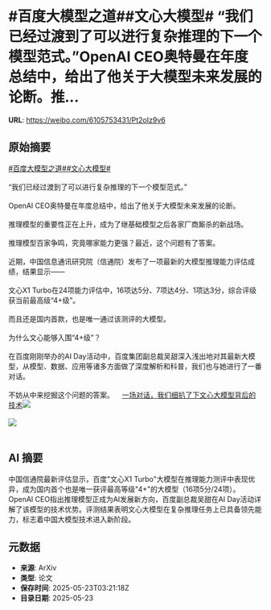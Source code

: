 # #百度大模型之道##文心大模型# “我们已经过渡到了可以进行复杂推理的下一个模型范式。”OpenAI CEO奥特曼在年度总结中，给出了他关于大模型未来发展的论断。推...

**URL**: https://weibo.com/6105753431/Pt2oIz9v6

## 原始摘要

<a href="https://m.weibo.cn/search?containerid=231522type%3D1%26t%3D10%26q%3D%23%E7%99%BE%E5%BA%A6%E5%A4%A7%E6%A8%A1%E5%9E%8B%E4%B9%8B%E9%81%93%23&amp;extparam=%23%E7%99%BE%E5%BA%A6%E5%A4%A7%E6%A8%A1%E5%9E%8B%E4%B9%8B%E9%81%93%23" data-hide=""><span class="surl-text">#百度大模型之道#</span></a><a href="https://m.weibo.cn/search?containerid=231522type%3D1%26t%3D10%26q%3D%23%E6%96%87%E5%BF%83%E5%A4%A7%E6%A8%A1%E5%9E%8B%23&amp;extparam=%23%E6%96%87%E5%BF%83%E5%A4%A7%E6%A8%A1%E5%9E%8B%23" data-hide=""><span class="surl-text">#文心大模型#</span></a> <br><br>“我们已经过渡到了可以进行复杂推理的下一个模型范式。”<br><br>OpenAI CEO奥特曼在年度总结中，给出了他关于大模型未来发展的论断。<br><br>推理模型的重要性正在上升，成为了继基础模型之后各家厂商厮杀的新战场。<br><br>推理模型百家争鸣，究竟哪家能力更强？最近，这个问题有了答案。<br><br>近期，中国信息通讯研究院（信通院）发布了一项最新的大模型推理能力评估成绩，结果显示——<br><br>文心X1 Turbo在24项能力评估中，16项达5分、7项达4分、1项达3分，综合评级获当前最高级“4+级”。<br><br>而且还是国内首款，也是唯一通过该测评的大模型。<br><br>为什么文心能够入围“4+级”？<br><br>在百度刚刚举办的AI Day活动中，百度集团副总裁吴甜深入浅出地对其最新大模型，从模型、数据、应用等诸多方面做了深度解析和科普，我们也与她进行了一番对话。<br><br>不妨从中来挖掘这个问题的答案。<a href="https://weibo.cn/sinaurl?u=https%3A%2F%2Fmp.weixin.qq.com%2Fs%2Fo6zjRdNHcn0NAmrEcK4nAg" data-hide=""><span class="url-icon"><img style="width: 1rem;height: 1rem" src="https://h5.sinaimg.cn/upload/2015/09/25/3/timeline_card_small_web_default.png" referrerpolicy="no-referrer"></span><span class="surl-text">一场对话，我们细扒了下文心大模型背后的技术</span></a><img style="" src="https://tvax3.sinaimg.cn/large/006Fd7o3ly1i1okd4s51mj30u016gu09.jpg" referrerpolicy="no-referrer"><br><br><img style="" src="https://tvax3.sinaimg.cn/large/006Fd7o3ly1i1okdb6fbij30u00jxalc.jpg" referrerpolicy="no-referrer"><br><br>

## AI 摘要

中国信通院最新评估显示，百度"文心X1 Turbo"大模型在推理能力测评中表现优异，成为国内首个也是唯一获评最高等级"4+"的大模型（16项5分/24项）。OpenAI CEO指出推理模型正成为AI发展新方向，百度副总裁吴甜在AI Day活动详解了该模型的技术优势。评测结果表明文心大模型在复杂推理任务上已具备领先能力，标志着中国大模型技术进入新阶段。

## 元数据

- **来源**: ArXiv
- **类型**: 论文
- **保存时间**: 2025-05-23T03:21:18Z
- **目录日期**: 2025-05-23
